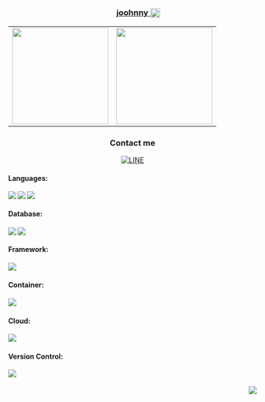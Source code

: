 <h3 align="center">
&nbsp;
&nbsp;
&nbsp;
<a target="_blank" href="#">
joohnny 
</a>
<img src="https://simpleicons.org/icons/nike.svg"  align="center" height="20px">
</h3>


<table align="center" border="0">
    <tbody>
      <tr>
        <td border="0">
          <a>            
             <img src="https://github-readme-stats.vercel.app/api/?username=joohnny3&theme=shadow_green&rank_icon=github&show_icons=true&custom_title=張育誠&nbsp;changyucheng&nbsp;github&show=reviews,discussions_started&border_radius=1&title_color=adbac7&icon_color=adbac7" align="center"height="195px">
          </a>
        </td>
        <td border="0">
          <a>
               <img src="https://github-readme-stats.vercel.app/api/top-langs?username=joohnny3&hide=html,css&theme=shadow_green&show_icons=true&layout=donut&border_radius=1&title_color=adbac7&text_color=adbac7" align="center" height="195px">          
          </a>
        </td>
      </tr>
    </tbody>
  </table>


<div align="center">
  <h3>Contact me</h3>
<a href="https://line.me/ti/p/BxEe8nw6dX">
  <img align="center" alt="LINE"  src="https://img.shields.io/badge/-Line-47A248?logo=line&logoColor=white&style=for-the-badge" />
</a>
<br>
</div>


#### Languages:
<div>
<img align="left" src="https://img.shields.io/badge/-Python-3776AB?logo=python&logoColor=white&style=for-the-badge"/>
<img align="left" src="https://img.shields.io/badge/-Php-6c78af?logo=php&logoColor=white&logoWidith=200&style=for-the-badge"/>
<img align="left" src="https://img.shields.io/badge/-JavaScript-F7DF1E?logo=javascript&logoColor=black&style=for-the-badge"/>
<br>
</div>

<!-- #### Web Development:
<div>
<img align="left" src="https://img.shields.io/badge/-HTML5-E34F26?logo=html5&logoColor=white&style=for-the-badge"/>
<img align="left" src="https://img.shields.io/badge/-CSS3-3776AB?logo=css3&logoColor=white&style=for-the-badge"/>
<img align="left" src="https://img.shields.io/badge/-BootStrap-7952B3?logo=bootstrap&logoColor=white&style=for-the-badge"/>
<img align="left" src="https://img.shields.io/badge/-TailwindCSS-06B6D4?logo=TailwindCSS&logoColor=white&style=for-the-badge"/>
<img align="left" src="https://img.shields.io/badge/-Livewire-4E56A6?logo=livewire&logoColor=white&style=for-the-badge"/>
<br>
</div> -->

#### Database:
<div>
<img align="left" src="https://img.shields.io/badge/-MySQL-3776AB?logo=mysql&logoColor=white&style=for-the-badge"/>
<img align="left" src="https://img.shields.io/badge/-MongoDB-47A248?logo=mongodb&logoColor=white&style=for-the-badge"/>
<br>
</div>

#### Framework:
<div>
<img align="left" src="https://img.shields.io/badge/-Laravel-E34F26?logo=Laravel&logoColor=white&style=for-the-badge"/>
<br>
</div>

#### Container:
<div>
<img align="left" src="https://img.shields.io/badge/-Docker-3776AB?logo=docker&logoColor=white&style=for-the-badge"/>
<br>
</div>

#### Cloud:
<div>
<img align="left" src="https://img.shields.io/badge/-GCP-4285F4?logo=googlecloud&logoColor=white&style=for-the-badge"/>
<br>
</div>

#### Version Control:
<div>
<img align="left" src="https://img.shields.io/badge/-Git-E34F26?logo=Git&logoColor=white&style=for-the-badge"/>
<br>
<br>
</div>


<div>
<img align="right" src="https://komarev.com/ghpvc/?username=joohnny3&color=blue&style=plastic;"/>
</div>
